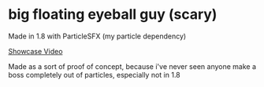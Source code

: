 # big floating eyeball guy (scary)

Made in 1.8 with ParticleSFX (my particle dependency)

[Showcase Video](https://www.youtube.com/watch?v=T1b8xYs3OHU)

Made as a sort of proof of concept, because i've never seen anyone make a boss completely out of particles, especially not in 1.8
